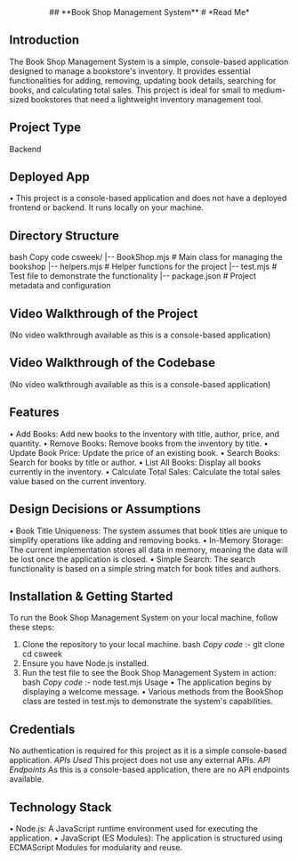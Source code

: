 <div align="center">
  ## **Book Shop Management System**
# *Read Me*
</div>

 
## Introduction 
The Book Shop Management System is a simple, console-based application designed to manage a bookstore's inventory. It provides essential functionalities for adding, removing, updating book details, searching for books, and calculating total sales. This project is ideal for small to medium-sized bookstores that need a lightweight inventory management tool. 
 
## Project Type 
Backend 
 
## Deployed App 
• 	This project is a console-based application and does not have a deployed frontend or backend. It runs locally on your machine. 
 
## Directory Structure 
bash Copy code csweek/ 
|-- BookShop.mjs          # Main class for managing the bookshop 
|-- helpers.mjs           # Helper functions for the project 
|-- test.mjs              # Test file to demonstrate the functionality 
|-- package.json          # Project metadata and configuration 
 
 
## Video Walkthrough of the Project 
(No video walkthrough available as this is a console-based application) 
 
## Video Walkthrough of the Codebase 
(No video walkthrough available as this is a console-based application) 
 
## Features 
•	Add Books: Add new books to the inventory with title, author, price, and quantity. 
•	Remove Books: Remove books from the inventory by title. 
•	Update Book Price: Update the price of an existing book. 
•	Search Books: Search for books by title or author. 
•	List All Books: Display all books currently in the inventory. 
•	Calculate Total Sales: Calculate the total sales value based on the current inventory. 
 
## Design Decisions or Assumptions 
•	Book Title Uniqueness: The system assumes that book titles are unique to simplify operations like adding and removing books. 
•	In-Memory Storage: The current implementation stores all data in memory, meaning the data will be lost once the application is closed. 
•	Simple Search: The search functionality is based on a simple string match for book titles and authors. 
 
## Installation & Getting Started 
To run the Book Shop Management System on your local machine, follow these steps: 
1.	Clone the repository to your local machine. 
bash 
*Copy code* :- git clone <repository-url> 
cd csweek 
2.	Ensure you have Node.js installed. 
3.	Run the test file to see the Book Shop Management System in action: 
bash 
*Copy code* :- node test.mjs 
Usage 
•	The application begins by displaying a welcome message. 
•	Various methods from the BookShop class are tested in test.mjs to demonstrate the system's capabilities. 
 
## Credentials 
No authentication is required for this project as it is a simple console-based application. 
*APIs Used* 
This project does not use any external APIs. 
*API Endpoints* 
As this is a console-based application, there are no API endpoints available. 
 
 
## Technology Stack 
•	Node.js: A JavaScript runtime environment used for executing the application. 
•	JavaScript (ES Modules): The application is structured using ECMAScript Modules for modularity and reuse. 
 
